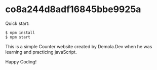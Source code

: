 # co8a244d8adf16845bbe9925a

Quick start:

```
$ npm install
$ npm start
````
This is a simple Counter website created by Demola.Dev when he was learning and practicing javaScript.


Happy Coding!

